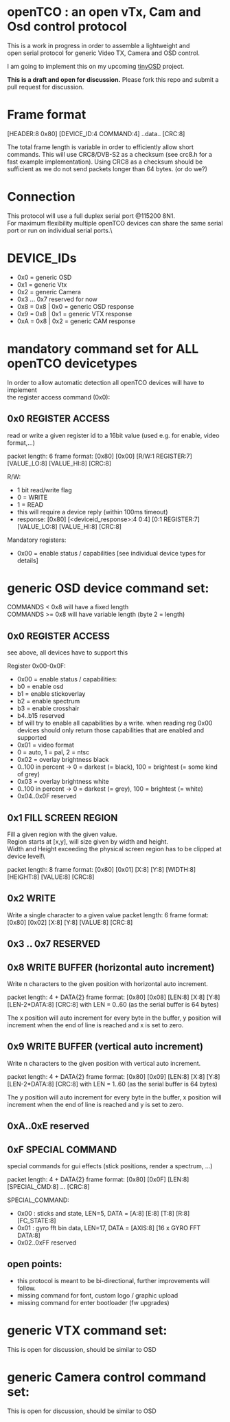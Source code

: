 # openTCO : an open vTx, Cam and Osd control protocol

This is a work in progress in order to assemble a lightweight and \
open serial protocol for generic Video TX, Camera and OSD control.

I am going to implement this on my upcoming 
[tinyOSD](https://www.youtube.com/watch?v=USWiuCVAzIQ) project.

**This is a draft and open for discussion.**
Please fork this repo and submit a pull request for discussion.

# Frame format

[HEADER:8 0x80] [DEVICE_ID:4 COMMAND:4]  ..data.. [CRC:8]

The total frame length is variable in order to efficiently allow short commands.
This will use CRC8/DVB-S2 as a checksum (see crc8.h for a fast example implementation).
Using CRC8 as a checksum should be sufficient as we do not send packets longer than 64 bytes. (or do we?)

# Connection

This protocol will use a full duplex serial port @115200 8N1.\
For maximum flexibility multiple openTCO devices can share the 
same serial port or run on individual serial ports.\


# DEVICE_IDs

- 0x0 = generic OSD
- 0x1 = generic Vtx
- 0x2 = generic Camera
- 0x3 ... 0x7 reserved for now
- 0x8 = 0x8 | 0x0 = generic OSD response
- 0x9 = 0x8 | 0x1 = generic VTX response
- 0xA = 0x8 | 0x2 = generic CAM response

# mandatory command set for ALL openTCO devicetypes

In order to allow automatic detection all openTCO devices will have to implement\
the register access command (0x0):

## 0x0 REGISTER ACCESS

read or write a given register id to a 16bit value (used e.g. for enable, video format,...)

packet length: 6
frame format: [0x80] [0x00] [R/W:1 REGISTER:7] [VALUE_LO:8] [VALUE_HI:8] [CRC:8]

R/W:
- 1 bit read/write flag
 - 0 = WRITE
 - 1 = READ
  - this will require a device reply (within 100ms timeout)
  - response: [0x80] [<deviceid_response>:4 0:4] [0:1 REGISTER:7] [VALUE_LO:8] [VALUE_HI:8] [CRC:8]

Mandatory registers:
- 0x00 = enable status / capabilities  [see individual device types for details]

# generic OSD device command set:

COMMANDS  < 0x8 will have a fixed length \
COMMANDS >= 0x8 will have variable length (byte 2 = length)

## 0x0 REGISTER ACCESS

see above, all devices have to support this

Register 0x00-0x0F:
- 0x00 = enable status / capabilities:  
 - b0 = enable osd
 - b1 = enable stickoverlay
 - b2 = enable spectrum
 - b3 = enable crosshair
 - b4..b15 reserved
 - bf will try to enable all capabilities by a write. when reading reg 0x00 devices should only return those capabilities that are enabled and supported
- 0x01 = video format 
 - 0 = auto, 1 = pal, 2 = ntsc
- 0x02 = overlay brightness black 
 - 0..100 in percent -> 0 = darkest (= black), 100 = brightest (= some kind of grey)
- 0x03 = overlay brightness white
 - 0..100 in percent -> 0 = darkest (= grey), 100 = brightest (= white)
- 0x04..0x0F reserved

## 0x1 FILL SCREEN REGION
Fill a given region with the given value.\
Region starts at [x,y], will size given by width and height.\
Width and Height exceeding the physical screen region has to be clipped at device level!\

packet length: 8
frame format: [0x80] [0x01] [X:8] [Y:8] [WIDTH:8] [HEIGHT:8] [VALUE:8] [CRC:8]

## 0x2 WRITE 

Write a single character to a given value
packet length: 6
frame format: [0x80] [0x02] [X:8] [Y:8] [VALUE:8] [CRC:8]


## 0x3 .. 0x7 RESERVED

## 0x8 WRITE BUFFER (horizontal auto increment)
Write n characters to the given position with horizontal auto increment.

packet length: 4 + DATA{2}
frame format: [0x80] [0x08] [LEN:8] [X:8] [Y:8] [LEN-2*DATA:8] [CRC:8]
with LEN = 0..60 (as the serial buffer is 64 bytes)

The x position will auto increment for every byte in the buffer,
y position will increment when the end of line is reached and x is set to zero.

## 0x9 WRITE BUFFER (vertical auto increment)
Write n characters to the given position with vertical auto increment.

packet length: 4 + DATA{2}
frame format: [0x80] [0x09] [LEN:8] [X:8] [Y:8] [LEN-2*DATA:8] [CRC:8]
with LEN = 1..60 (as the serial buffer is 64 bytes)

The y position will auto increment for every byte in the buffer,
x position will increment when the end of line is reached and y is set to zero.

## 0xA..0xE reserved

## 0xF SPECIAL COMMAND
special commands for gui effects (stick positions, render a spectrum, ...)

packet length: 4 + DATA{2}
frame format: [0x80] [0x0F] [LEN:8] [SPECIAL_CMD:8] ... [CRC:8]

SPECIAL_COMMAND:
- 0x00 : sticks and state, LEN=5, DATA = [A:8] [E:8] [T:8] [R:8] [FC_STATE:8]
- 0x01 : gyro fft bin data, LEN=17, DATA = [AXIS:8] [16 x GYRO FFT DATA:8]
- 0x02..0xFF reserved

## open points:

- this protocol is meant to be bi-directional, further improvements will follow.
- missing command for font, custom logo / graphic upload
- missing command for enter bootloader (fw upgrades)


# generic VTX command set:

This is open for discussion, should be similar to OSD



# generic Camera control command set:

This is open for discussion, should be similar to OSD


